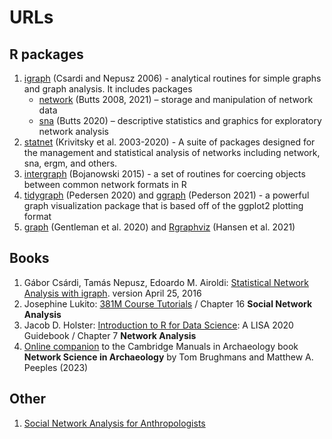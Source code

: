 # URLs

## R packages

  1. [igraph](https://igraph.org/) (Csardi and Nepusz 2006) - analytical routines for simple graphs and graph analysis. It includes packages
     - [network](https://www.jstatsoft.org/article/view/v024i02) (Butts 2008, 2021) – storage and manipulation of network data
     - [sna](https://www.jstatsoft.org/article/view/v024i06) (Butts 2020) – descriptive statistics and graphics for exploratory network analysis   
  3. [statnet](http://statnet.org/) (Krivitsky et al. 2003-2020) - A suite of packages designed for the management and statistical analysis of networks including network, sna, ergm, and others.
  4. [intergraph](https://cran.r-project.org/web/packages/intergraph/intergraph.pdf) (Bojanowski 2015) - a set of routines for coercing objects between common network formats in R
  5. [tidygraph](https://cran.r-project.org/web/packages/tidygraph/index.html) (Pedersen 2020) and [ggraph](https://cran.r-project.org/package=ggraph) (Pederson 2021) - a powerful graph visualization package that is based off of the ggplot2 plotting format
  6. [graph](https://academic.oup.com/bioinformatics/article/21/1/135/212347) (Gentleman et al. 2020) and [Rgraphviz](https://www.bioconductor.org/packages/release/bioc/html/Rgraphviz.html) (Hansen et al. 2021)

## Books

  1. Gábor Csárdi, Tamás Nepusz, Edoardo M. Airoldi: [Statistical Network Analysis with igraph](https://dl.icdst.org/pdfs/files3/8d615482cb83825fff008346d7fc666b.pdf). version April 25, 2016
  2. Josephine Lukito: [381M Course Tutorials](https://bookdown.org/josephine_lukito/j381m_tutorials/id_16-igraph.html) / Chapter 16 **Social Network Analysis**
  3. Jacob D. Holster: [Introduction to R for Data Science](https://bookdown.org/jdholster1/idsr/network-analysis.html): A LISA 2020 Guidebook / Chapter 7 **Network Analysis**
  5. [Online companion](https://book.archnetworks.net)  to the Cambridge Manuals in Archaeology book **Network Science in Archaeology** by Tom Brughmans and Matthew A. Peeples (2023)

## Other

  1. [Social Network Analysis for Anthropologists](https://eehh-stanford.github.io/SNA-workshop/intro-igraph.html)



